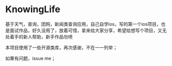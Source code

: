 # KnowingLife
基于天气，查询，团购，新闻类查询应用，自己自学ios，写的第一个ios项目，也是面试作品，好久没用了，放着可惜，拿来给大家分享，希望给想写个项目，又无处着手的新人帮助，新手作品勿喷

本项目使用了一些开源类库，再次感谢，不在一一列举；

如果有问题，issue me；
